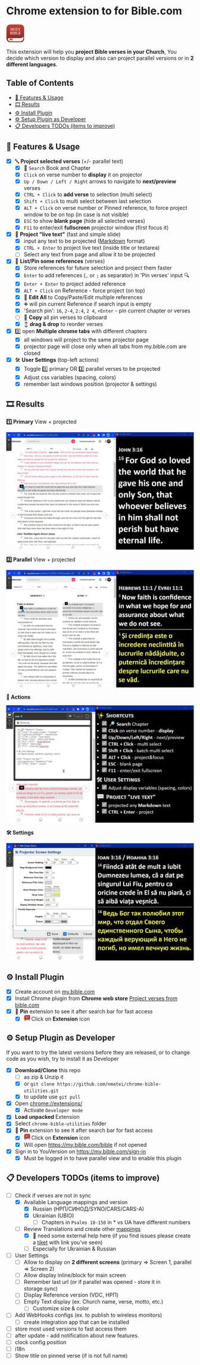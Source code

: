 # Chrome extension to for Bible.com

![icon](icon-48.png)

This extension will help you **project Bible verses in your Church**,
You decide which version to display and also can project parallel versions
or in **2 different languages**.

## Table of Contents

<!-- START doctoc generated TOC please keep comment here to allow auto update -->
<!-- DON'T EDIT THIS SECTION, INSTEAD RE-RUN doctoc TO UPDATE -->


- [💠 Features & Usage](#-features--usage)
- [🎞 Results](#-results)
- [⚙ Install Plugin](#-install-plugin)
- [⚙ Setup Plugin as Developer](#-setup-plugin-as-developer)
- [📋 Developers TODOs (items to improve)](#-developers-todos-items-to-improve)

<!-- END doctoc generated TOC please keep comment here to allow auto update -->

## 💠 Features & Usage

- [x] 🔤 **Project selected verses** (+/- parallel text)
  - [x] 🔎 `Search` Book and Chapter
  - [x] `Click` on verse number to **display** it on projector
  - [x] `Up / Down / Left / Right` arrows to navigate to **next/preview** verses
  - [x] `CTRL + Click` to **add verse** to selection (multi select)
  - [x] `Shift + Click` to multi select between last selection
  - [x] `ALT + Click` on verse number or Pinned reference, to force project window to be on top (in case is not visible)
  - [x] `ESC` to show **blank page** (hide all selected verses)
  - [x] `F11` to enter/exit **fullscreen** projector window (first focus it)
- [x] 💬 **Project "live text"** (fast and simple slide)
  - [x] input any text to be projected ([Markdown](https://github.com/markedjs/marked) format)
  - [x] `CTRL + Enter` to project live text (inside title or textarea)
  - [ ] Select any text from page and allow it to be projected
- [x] 📌 **List/Pin some references** (verses)
  - [x] Store references for future selection and project them faster
  - [x] `Enter` to add references (`,` or `;` as separator) in 'Pin verses' input 🔍
  - [x] `Enter + Enter` to project added reference
  - [x] `ALT + Click` on Reference - force project (on top)
  - [x] 📝 **Edit All** to Copy/Paste/Edit multiple references
  - [x] ➕ will pin current Reference if search input is empty
  - [x] 'Search pin': `16`, `2-4`, `2:4`, `2 4`, `+Enter` - pin current chapter or verses
  - [ ] 📄 **Copy** all pin verses to clipboard
  - [x] ↕ **drag & drop** to reorder verses
- [x] 2️⃣ open **Multiple chrome tabs** with different chapters
  - [x] all windows will project to the same projector page
  - [x] projector page will close only when all tabs from my.bible.com are closed
- [x] 🛠 **User Settings** (top-left actions)
  - [x] Toggle 1️⃣ primary OR 2️⃣ parallel verses to be projected
  - [x] Adjust css variables (spacing, colors)
  - [x] remember last windows position (projector & settings)

## 🎞 Results

**1️⃣ Primary** View + projected

![Primary](screens/primary.jpg)

**2️⃣ Parallel** View + projected

![Parallel](screens/parallel.jpg)

**💬 Actions**

![Actions](screens/actions.jpg)

**🛠 Settings**

![Actions](screens/settings.jpg)

## ⚙ Install Plugin

- [x] Create account on [my.bible.com](https://my.bible.com)
- [x] Install Chrome plugin from **Chrome web store** [Project verses from bible.com](https://chrome.google.com/webstore/detail/project-verses-from-bible/fklnkmnlobkpoiifnbnemdpamheoanpj)
- [x] 📌 **Pin** extension to see it after search bar for fast access
  - [x] ![icon](icon-16.png) Click on **Extension** icon

## ⚙ Setup Plugin as Developer

If you want to try the latest versions before they are released, or to change code as you wish, try to install it as Developer

- [x] **Download/Clone** this repo
  - [ ] as zip & Unzip it
  - [x] or `git clone https://github.com/nmatei/chrome-bible-utilities.git`
  - [x] to update use `git pull`
- [x] Open [chrome://extensions/](chrome://extensions/)
  - [x] Activate `Developer mode`
- [x] **Load unpacked** Extension
- [x] Select `chrome-bible-utilities` folder
- [x] 📌 **Pin** extension to see it after search bar for fast access
  - [x] ![icon](icon-16.png) Click on **Extension** icon
  - [x] Will open https://my.bible.com/bible if not opened
- [x] Sign in to YouVersion on https://my.bible.com/sign-in
  - [x] Must be logged in to have parallel view and to enable this plugin

## 📋 Developers TODOs (items to improve)

- [ ] Check if verses are not in sync
  - [x] Available Language mappings and version
    - [x] Russian (НРП/СИНОД/SYNO/CARS/CARS-A)
    - [x] Ukrainian (UBIO)
      - [ ] Chapters in `Psalms 10-150` in \* vs UA have different numbers
  - [ ] Review Translations and create other [mappings](views/common/bible-mappings.js) 
    - [x] 🙏 need some external help here (if you find issues please create a [tiket](../../issues) with link you've seen)
    - [ ] Especially for Ukrainian & Russian
- [ ] User Settings
  - [ ] Allow to display on **2 different screens** (primary => Screen 1, parallel => Screen 2)
  - [ ] Allow display inline/block for main screen
  - [ ] Remember last url (or if parallel was opened - store it in storage.sync)
  - [ ] Display Reference version (VDC, НРП)
  - [ ] Empty Text display (ex. Church name, verse, motto, etc.)
    - [ ] Customize size & color
- [ ] Add WebHooks configs (ex. to publish to wireless monitors)
  - [ ] create integration app that can be installed
- [ ] store most used versions to fast access them
- [ ] after update - add notification about new features.
- [ ] clock config position
- [ ] i18n
- [ ] Show title on pinned verse (if is not full name)